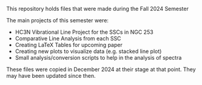 This repository holds files that were made during the Fall 2024 Semester

The main projects of this semester were: 
- HC3N Vibrational Line Project for the SSCs in NGC 253
- Comparative Line Analysis from each SSC
- Creating LaTeX Tables for upcoming paper
- Creating new plots to visualize data (e.g. stacked line plot)
- Small analysis/conversion scripts to help in the analysis of spectra

These files were copied in December 2024 at their stage at that point. They may have been updated since then. 
